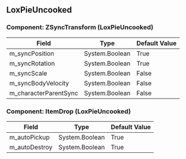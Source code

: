 ## LoxPieUncooked

### Component: ZSyncTransform (LoxPieUncooked)

|Field|Type|Default Value|
|---|---|---|
|m_syncPosition|System.Boolean|True|
|m_syncRotation|System.Boolean|True|
|m_syncScale|System.Boolean|False|
|m_syncBodyVelocity|System.Boolean|False|
|m_characterParentSync|System.Boolean|False|

### Component: ItemDrop (LoxPieUncooked)

|Field|Type|Default Value|
|---|---|---|
|m_autoPickup|System.Boolean|True|
|m_autoDestroy|System.Boolean|True|

